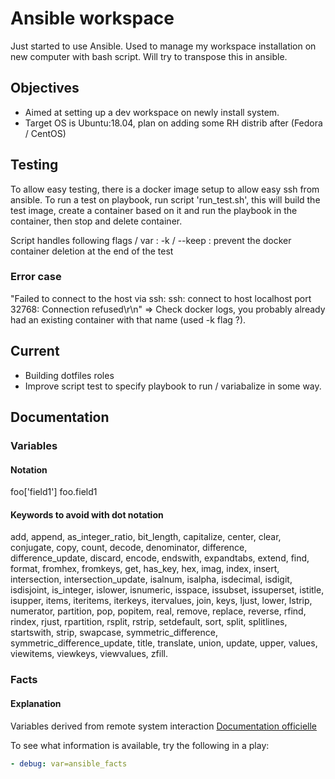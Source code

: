 # Ansible workspace

Just started to use Ansible. Used to manage my workspace installation on new computer with bash script.
Will try to transpose this in ansible.

## Objectives

- Aimed at setting up a dev workspace on newly install system.
- Target OS is Ubuntu:18.04, plan on adding some RH distrib after (Fedora / CentOS)

## Testing

To allow easy testing, there is a docker image setup to allow easy ssh from ansible.
To run a test on playbook, run script 'run_test.sh', this will build the test image, create a container based on it and run the playbook in the container, then stop and delete container.

Script handles following flags / var :
-k / --keep : prevent the docker container deletion at the end of the test

### Error case
"Failed to connect to the host via ssh: ssh: connect to host localhost port 32768: Connection refused\r\n"
=> Check docker logs, you probably already had an existing container with that name (used -k flag ?).

## Current
- Building dotfiles roles
- Improve script test to specify playbook to run / variabalize in some way.


## Documentation

### Variables

#### Notation
foo['field1']
foo.field1

#### Keywords to avoid with dot notation

add, append, as_integer_ratio, bit_length, capitalize, center, clear, conjugate, copy, count, decode, denominator, difference, difference_update, discard, encode, endswith, expandtabs, extend, find, format, fromhex, fromkeys, get, has_key, hex, imag, index, insert, intersection, intersection_update, isalnum, isalpha, isdecimal, isdigit, isdisjoint, is_integer, islower, isnumeric, isspace, issubset, issuperset, istitle, isupper, items, iteritems, iterkeys, itervalues, join, keys, ljust, lower, lstrip, numerator, partition, pop, popitem, real, remove, replace, reverse, rfind, rindex, rjust, rpartition, rsplit, rstrip, setdefault, sort, split, splitlines, startswith, strip, swapcase, symmetric_difference, symmetric_difference_update, title, translate, union, update, upper, values, viewitems, viewkeys, viewvalues, zfill.

### Facts

#### Explanation

Variables derived from remote system interaction
[Documentation officielle](https://docs.ansible.com/ansible/latest/user_guide/playbooks_variables.html#variables-discovered-from-systems-facts)

To see what information is available, try the following in a play:
```yml
- debug: var=ansible_facts
```

